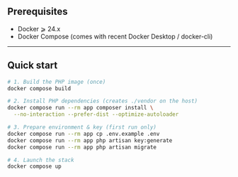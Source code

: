 ## Prerequisites

* Docker ⩾ 24.x
* Docker Compose (comes with recent Docker Desktop / docker-cli)

---

## Quick start

```bash
# 1. Build the PHP image (once)
docker compose build

# 2. Install PHP dependencies (creates ./vendor on the host)
docker compose run --rm app composer install \
  --no-interaction --prefer-dist --optimize-autoloader

# 3. Prepare environment & key (first run only)
docker compose run --rm app cp .env.example .env
docker compose run --rm app php artisan key:generate
docker compose run --rm app php artisan migrate

# 4. Launch the stack
docker compose up
